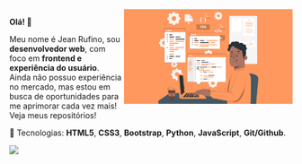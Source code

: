 <img src="./assets/img.jpg" align="right" min-width="300px" max-width="550px" width="300px">

<p align="left">
  <strong></>Olá! 👋</></strong>   
</p>
<p align="left">
  </>Meu nome é Jean Rufino, sou <strong>desenvolvedor web</strong>, com foco em <strong>frontend e experiência do usuário</strong>. <br />
  Ainda não possuo experiência no mercado, mas estou em busca de oportunidades para me aprimorar cada vez mais! Veja meus repositórios!</>
</p>

<p align="left">
  🚀 Tecnologias: <strong>HTML5</strong>, <strong>CSS3</strong>, <strong>Bootstrap</strong>, <strong>Python</strong>, <strong>JavaScript</strong>, <strong>Git/Github</strong>.
</p>

<p align="left">
  <a href="https://www.linkedin.com/in/jean-rufino-5687b8254/" target="_blank"><img src="https://img.shields.io/badge/LinkedIn-0077B5?style=for-the-badge&logo=linkedin&logoColor=white"></a>
<p>